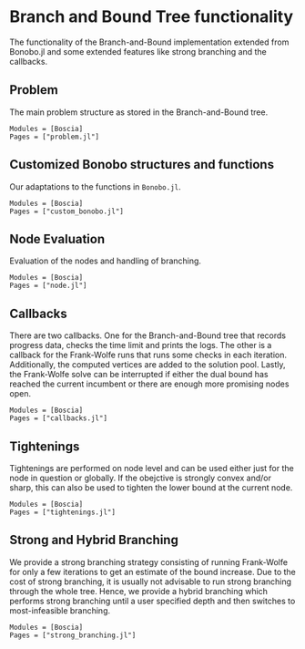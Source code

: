 # Branch and Bound Tree functionality

The functionality of the Branch-and-Bound implementation extended from Bonobo.jl and some extended features like strong branching and the callbacks.

## Problem 

The main problem structure as stored in the Branch-and-Bound tree.

```@autodocs
Modules = [Boscia]
Pages = ["problem.jl"]
```

## Customized Bonobo structures and functions 

Our adaptations to the functions in `Bonobo.jl`. 

```@autodocs
Modules = [Boscia]
Pages = ["custom_bonobo.jl"]
```

## Node Evaluation

Evaluation of the nodes and handling of branching.

```@autodocs
Modules = [Boscia]
Pages = ["node.jl"]
```

## Callbacks

There are two callbacks. 
One for the Branch-and-Bound tree that records progress data, checks the time limit and prints the logs.
The other is a callback for the Frank-Wolfe runs that runs some checks in each iteration. 
Additionally, the computed vertices are added to the solution pool.
Lastly, the Frank-Wolfe solve can be interrupted if either the dual bound has reached the current incumbent or 
there are enough more promising nodes open.

```@autodocs
Modules = [Boscia]
Pages = ["callbacks.jl"]
```

## Tightenings

Tightenings are performed on node level and can be used either just for the node in question or globally.
If the obejctive is strongly convex and/or sharp, this can also be used to tighten the lower bound at the current node. 

```@autodocs
Modules = [Boscia]
Pages = ["tightenings.jl"]
```

## Strong and Hybrid Branching

We provide a strong branching strategy consisting of running Frank-Wolfe for only a few iterations to get an estimate of the bound increase.
Due to the cost of strong branching, it is usually not advisable to run strong branching through the whole tree.
Hence, we provide a hybrid branching which performs strong branching until a user specified depth and then switches to most-infeasible branching. 

```@autodocs
Modules = [Boscia]
Pages = ["strong_branching.jl"]
```